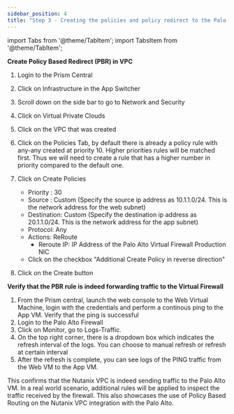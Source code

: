 ```yaml
---
sidebar_position: 4
title: "Step 3 - Creating the policies and policy redirect to the Palo Alto Firewall"
---
```



import Tabs from '@theme/TabItem';
import TabsItem from '@theme/TabItem';

**Create Policy Based Redirect (PBR) in VPC**

1.  Login to the Prism Central 
2.  Click on Infrastructure in the App Switcher
3.  Scroll down on the side bar to go to Network and Security
4.  Click on Virtual Private Clouds
5.  Click on the VPC that was created
6.  Click on the Policies Tab, by default there is already a policy rule with any-any created at priority 10. Higher priorities rules will be matched first. Thus we will need to create a rule that has a higher number in priority compared to the default one. 
7.  Click on Create Policies
    -   Priority :      30 
    -   Source :        Custom  (Specify the source ip address as 10.1.1.0/24. This is the network address for the web subnet)
    -   Destination:    Custom  (Specify the destination ip address as 20.1.1.0/24. This is the network address for the app subnet)
    -   Protocol:       Any
    -   Actions:        ReRoute
        - Reroute IP:   IP Address of the Palo Alto Virtual Firewall Production NIC 
    -   Click on the checkbox "Additional Create Policy in reverse direction"

8.  Click on the Create button

**Verify that the PBR rule is indeed forwarding traffic to the Virtual Firewall**

1.  From the Prism central, launch the web console to the Web Virtual Machine, login with the credentials and perform a continous ping to the App VM. Verify that the ping is successful
2.  Login to the Palo Alto Firewall
3.  Click on Monitor, go to Logs-Traffic.
4.  On the top right corner, there is a dropdown box which indicates the refresh interval of the logs. You can choose to manual refresh or refresh at certain interval
5.  After the refresh is complete, you can see logs of the PING traffic from the Web VM to the App VM.

This confirms that the Nutanix VPC is indeed sending traffic to the Palo Alto VM. In a real world scenario, additional rules will be applied to inspect the traffic received by the firewall. This also showcases the use of Policy Based Routing on the Nutanix VPC integration with the Palo Alto.





